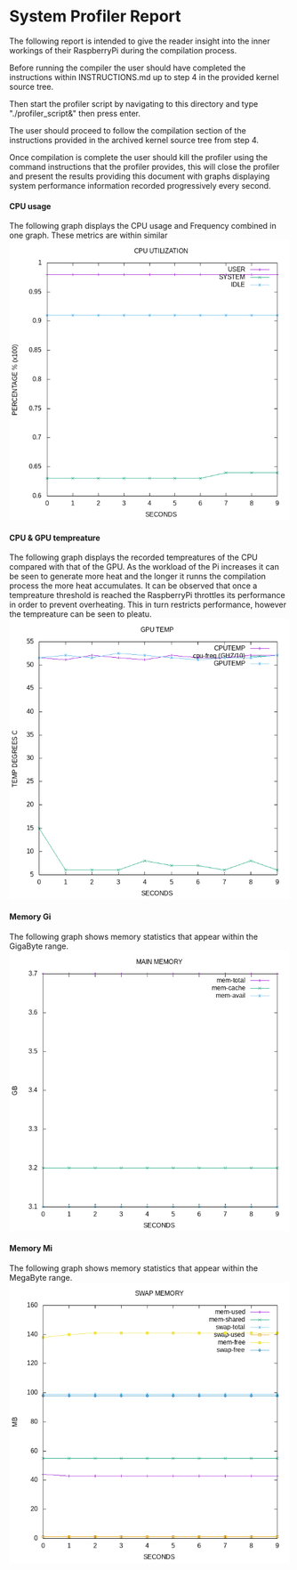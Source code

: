 # System Profiler Report

The following report is intended to give the reader insight into the inner workings of their RaspberryPi during the compilation process. 

Before running the compiler the user should have completed the instructions within INSTRUCTIONS.md up to step 4 in the provided kernel source tree. 

Then start the profiler script by navigating to this directory and type "./profiler_script&" then press enter. 

The user should proceed to follow the compilation section of the instructions provided in the archived kernel source tree from step 4. 

Once compilation is complete the user should kill the profiler using the command instructions that the profiler provides, this will close the profiler and present the results providing this document with graphs displaying system performance information recorded progressively every second. 

#### CPU usage
The following graph displays the CPU usage and Frequency combined in one graph. These metrics are within similar
![CPU_USAGE](./graph_images/CPU_UTIL.png "cpu usage")

#### CPU & GPU tempreature
The following graph displays the recorded tempreatures of the CPU compared with that of the GPU. As the workload of the Pi increases it can be seen to generate more heat and the longer it runns the compilation process the more heat accumulates. It can be observed that once a tempreature threshold is reached the RaspberryPi throttles its performance in order to prevent overheating. This in turn restricts performance, however the tempreature can be seen to pleatu.
![CPU_UTIL](./graph_images/TEMPS.png "cpu utilization")

#### Memory Gi
The following graph shows memory statistics that appear within the GigaByte range. 
![MEM_Gi](./graph_images/MEM_Gi.png "memory Gi")

#### Memory Mi
The following graph shows memory statistics that appear within the MegaByte range.
![MEM_Mi](./graph_images/MEM_Mi.png "memory Mi")
